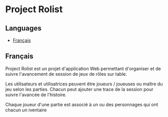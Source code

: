 # Project Rolist

## Languages
 + [Français](#Français)



## Français

Project Rolist est un projet d'application Web permettant d'organiser et de suivre l'avancement de session de jeux de rôles sur table.

Les utilisateurs et utilisatrices peuvent être joueurs / joueuses ou maître du jeu selon les parties. Chacun peut ajouter une trace de la session pour suivre l'avancée de l'histoire.

Chaque joueur d'une partie est associé à un ou des personnages qui ont chacun un iventaire
